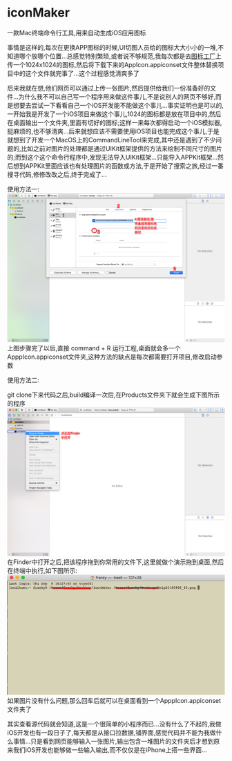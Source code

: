 # iconMaker
一款Mac终端命令行工具,用来自动生成iOS应用图标

事情是这样的,每次在更换APP图标的时候,UI切图人员给的图标大大小小的一堆,不知道哪个放哪个位置...总感觉特别繁琐,或者说不够规范,我每次都是去[图标工厂](https://icon.wuruihong.com/#/ios)上传一个1024x1024的图标,然后将下载下来的AppIcon.appiconset文件整体替换项目中的这个文件就完事了...这个过程感觉清爽多了

后来我就在想,他们网页可以通过上传一张图片,然后提供给我们一份准备好的文件...为什么我不可以自己写一个程序用来做这件事儿,不是说别人的网页不够好,而是想要去尝试一下看看自己一个iOS开发能不能做这个事儿...事实证明也是可以的,一开始我是开发了一个iOS项目来做这个事儿,1024的图标都是放在项目中的,然后在桌面输出一个文件夹,里面有切好的图标;这样一来每次都得启动一个iOS模拟器,挺麻烦的,也不够清爽...后来就想应该不需要使用iOS项目也能完成这个事儿,于是就想到了开发一个MacOS上的CommandLineTool来完成,其中还是遇到了不少问题的,比如之前对图片的处理都是通过UIKit框架提供的方法来绘制不同尺寸的图片的;而到这个这个命令行程序中,发现无法导入UIKit框架...只能导入APPKit框架...然后想到APPKit里面应该也有处理图片的函数或方法,于是开始了搜索之旅,经过一番搜寻代码,修修改改之后,终于完成了...

使用方法一:
![](https://raw.githubusercontent.com/masterKing/markDownPictures/master/Snip20180906_42.png)
上图步骤完了以后,直接 command + R 运行工程,桌面就会多一个ApppIcon.appiconset文件夹,这种方法的缺点是每次都需要打开项目,修改启动参数

使用方法二:

git clone下来代码之后,build编译一次后,在Products文件夹下就会生成下图所示的程序
![](https://raw.githubusercontent.com/masterKing/markDownPictures/master/Snip20180906_43.png)
在Finder中打开之后,把该程序拖到你常用的文件下,这里就做个演示拖到桌面,然后在终端中执行,如下图所示:
![](https://raw.githubusercontent.com/masterKing/markDownPictures/master/Snip20180906_47.png)
如果图片没有什么问题,那么回车后就可以在桌面看到一个ApppIcon.appiconset文件夹了


其实查看源代码就会知道,这是一个很简单的小程序而已...没有什么了不起的,我做iOS开发也有一段日子了,每天都是从接口拉数据,铺界面,感觉代码并不能为我做什么事情...只是看到网页能够输入一张图片,输出包含一堆图片的文件夹后才想到原来我们iOS开发也能够做一些输入输出,而不仅仅是在iPhone上搭一些界面...
